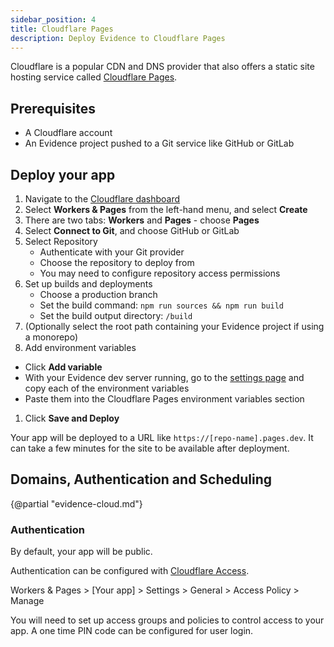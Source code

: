 ```yaml
---
sidebar_position: 4
title: Cloudflare Pages
description: Deploy Evidence to Cloudflare Pages
---
```


Cloudflare is a popular CDN and DNS provider that also offers a static site hosting service called [Cloudflare Pages](https://pages.cloudflare.com/).

## Prerequisites

- A Cloudflare account
- An Evidence project pushed to a Git service like GitHub or GitLab

## Deploy your app

1. Navigate to the [Cloudflare dashboard](https://dash.cloudflare.com/)
1. Select **Workers & Pages** from the left-hand menu, and select **Create**
1. There are two tabs: **Workers** and **Pages** - choose **Pages**
1. Select **Connect to Git**, and choose GitHub or GitLab
1. Select Repository
   - Authenticate with your Git provider
   - Choose the repository to deploy from
   - You may need to configure repository access permissions
1. Set up builds and deployments
   - Choose a production branch
   - Set the build command: `npm run sources && npm run build`
   - Set the build output directory: `/build`
1. (Optionally select the root path containing your Evidence project if using a monorepo)
1. Add environment variables
  - Click **Add variable**
  - With your Evidence dev server running, go to the [settings page](http://localhost:3000/settings#deploy) and copy each of the environment variables
  - Paste them into the Cloudflare Pages environment variables section
1. Click **Save and Deploy**

Your app will be deployed to a URL like `https://[repo-name].pages.dev`. It can take a few minutes for the site to be available after deployment.

## Domains, Authentication and Scheduling

{@partial "evidence-cloud.md"}

### Authentication

By default, your app will be public.

Authentication can be configured with [Cloudflare Access](https://developers.cloudflare.com/cloudflare-one/identity/access/).

Workers & Pages > [Your app] > Settings > General > Access Policy > Manage

You will need to set up access groups and policies to control access to your app. A one time PIN code can be configured for user login.

